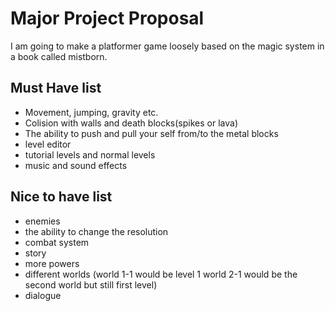 # Major Project Proposal

I am going to make a platformer game loosely based on the magic system in a book called mistborn.

## Must Have list

- Movement, jumping, gravity etc.
- Colision with walls and death blocks(spikes or lava)
- The ability to push and pull your self from/to the metal blocks
- level editor
- tutorial levels and normal levels
- music and sound effects

## Nice to have list

- enemies
- the ability to change the resolution
- combat system
- story
- more powers
- different worlds (world 1-1 would be level 1 world 2-1 would be the second world but still first level)
- dialogue
